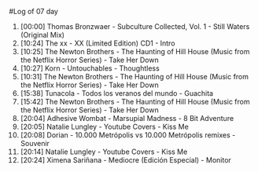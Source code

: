 #Log of 07 day

1. [00:00] Thomas Bronzwaer - Subculture Collected, Vol. 1 - Still Waters (Original Mix)
1. [10:24] The xx - XX (Limited Edition) CD1 - Intro
1. [10:25] The Newton Brothers - The Haunting of Hill House (Music from the Netflix Horror Series) - Take Her Down
1. [10:27] Korn - Untouchables - Thoughtless
1. [10:31] The Newton Brothers - The Haunting of Hill House (Music from the Netflix Horror Series) - Take Her Down
1. [15:38] Tunacola - Todos los veranos del mundo - Guachita
1. [15:42] The Newton Brothers - The Haunting of Hill House (Music from the Netflix Horror Series) - Take Her Down
1. [20:04] Adhesive Wombat - Marsupial Madness - 8 Bit Adventure
1. [20:05] Natalie Lungley - Youtube Covers - Kiss Me
1. [20:08] Dorian - 10.000 Metrópolis vs 10.000 Metrópolis remixes - Souvenir
1. [20:14] Natalie Lungley - Youtube Covers - Kiss Me
1. [20:24] Ximena Sariñana - Mediocre (Edición Especial) - Monitor
